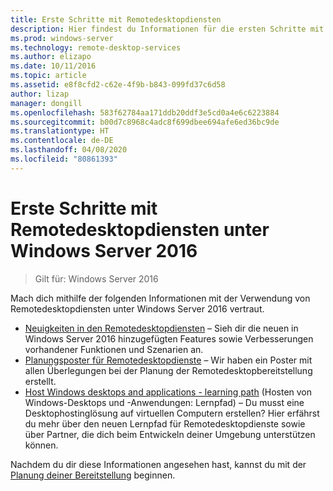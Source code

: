 ```yaml
---
title: Erste Schritte mit Remotedesktopdiensten
description: Hier findest du Informationen für die ersten Schritte mit RDS unter Windows Server 2016.
ms.prod: windows-server
ms.technology: remote-desktop-services
ms.author: elizapo
ms.date: 10/11/2016
ms.topic: article
ms.assetid: e8f8cfd2-c62e-4f9b-b843-099fd37c6d58
author: lizap
manager: dongill
ms.openlocfilehash: 583f62784aa171ddb20ddf3e5cd0a4e6c6223884
ms.sourcegitcommit: b00d7c8968c4adc8f699dbee694afe6ed36bc9de
ms.translationtype: HT
ms.contentlocale: de-DE
ms.lasthandoff: 04/08/2020
ms.locfileid: "80861393"
---
```

# <a name="get-started-with-remote-desktop-services-in-windows-server-2016"></a>Erste Schritte mit Remotedesktopdiensten unter Windows Server 2016

> Gilt für: Windows Server 2016

Mach dich mithilfe der folgenden Informationen mit der Verwendung von Remotedesktopdiensten unter Windows Server 2016 vertraut.

- [Neuigkeiten in den Remotedesktopdiensten](rds-whats-new.md) – Sieh dir die neuen in Windows Server 2016 hinzugefügten Features sowie Verbesserungen vorhandener Funktionen und Szenarien an.
- [Planungsposter für Remotedesktopdienste](rds-poster.md) – Wir haben ein Poster mit allen Überlegungen bei der Planung der Remotedesktopbereitstellung erstellt.
- [Host Windows desktops and applications - learning path](rds-hosting-partners.md) (Hosten von Windows-Desktops und -Anwendungen: Lernpfad) – Du musst eine Desktophostinglösung auf virtuellen Computern erstellen? Hier erfährst du mehr über den neuen Lernpfad für Remotedesktopdienste sowie über Partner, die dich beim Entwickeln deiner Umgebung unterstützen können.

Nachdem du dir diese Informationen angesehen hast, kannst du mit der [Planung deiner Bereitstellung](rds-plan-and-design.md) beginnen.